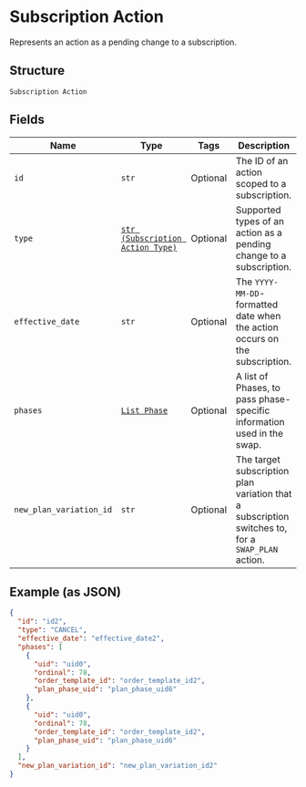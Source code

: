 
# Subscription Action

Represents an action as a pending change to a subscription.

## Structure

`Subscription Action`

## Fields

| Name | Type | Tags | Description |
|  --- | --- | --- | --- |
| `id` | `str` | Optional | The ID of an action scoped to a subscription. |
| `type` | [`str (Subscription Action Type)`](../../doc/models/subscription-action-type.md) | Optional | Supported types of an action as a pending change to a subscription. |
| `effective_date` | `str` | Optional | The `YYYY-MM-DD`-formatted date when the action occurs on the subscription. |
| `phases` | [`List Phase`](../../doc/models/phase.md) | Optional | A list of Phases, to pass phase-specific information used in the swap. |
| `new_plan_variation_id` | `str` | Optional | The target subscription plan variation that a subscription switches to, for a `SWAP_PLAN` action. |

## Example (as JSON)

```json
{
  "id": "id2",
  "type": "CANCEL",
  "effective_date": "effective_date2",
  "phases": [
    {
      "uid": "uid0",
      "ordinal": 78,
      "order_template_id": "order_template_id2",
      "plan_phase_uid": "plan_phase_uid6"
    },
    {
      "uid": "uid0",
      "ordinal": 78,
      "order_template_id": "order_template_id2",
      "plan_phase_uid": "plan_phase_uid6"
    }
  ],
  "new_plan_variation_id": "new_plan_variation_id2"
}
```

